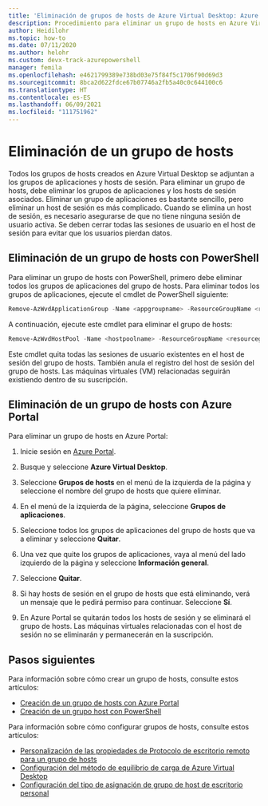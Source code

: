 ```yaml
---
title: 'Eliminación de grupos de hosts de Azure Virtual Desktop: Azure'
description: Procedimiento para eliminar un grupo de hosts en Azure Virtual Desktop.
author: Heidilohr
ms.topic: how-to
ms.date: 07/11/2020
ms.author: helohr
ms.custom: devx-track-azurepowershell
manager: femila
ms.openlocfilehash: e4621799389e738bd03e75f84f5c1706f90d69d3
ms.sourcegitcommit: 8bca2d622fdce67b07746a2fb5a40c0c644100c6
ms.translationtype: HT
ms.contentlocale: es-ES
ms.lasthandoff: 06/09/2021
ms.locfileid: "111751962"
---
```

# <a name="delete-a-host-pool"></a>Eliminación de un grupo de hosts

Todos los grupos de hosts creados en Azure Virtual Desktop se adjuntan a los grupos de aplicaciones y hosts de sesión. Para eliminar un grupo de hosts, debe eliminar los grupos de aplicaciones y los hosts de sesión asociados. Eliminar un grupo de aplicaciones es bastante sencillo, pero eliminar un host de sesión es más complicado. Cuando se elimina un host de sesión, es necesario asegurarse de que no tiene ninguna sesión de usuario activa. Se deben cerrar todas las sesiones de usuario en el host de sesión para evitar que los usuarios pierdan datos.

## <a name="delete-a-host-pool-with-powershell"></a>Eliminación de un grupo de hosts con PowerShell

Para eliminar un grupo de hosts con PowerShell, primero debe eliminar todos los grupos de aplicaciones del grupo de hosts. Para eliminar todos los grupos de aplicaciones, ejecute el cmdlet de PowerShell siguiente:

```powershell
Remove-AzWvdApplicationGroup -Name <appgroupname> -ResourceGroupName <resourcegroupname>
```

A continuación, ejecute este cmdlet para eliminar el grupo de hosts:

```powershell
Remove-AzWvdHostPool -Name <hostpoolname> -ResourceGroupName <resourcegroupname> -Force:$true
```

Este cmdlet quita todas las sesiones de usuario existentes en el host de sesión del grupo de hosts. También anula el registro del host de sesión del grupo de hosts. Las máquinas virtuales (VM) relacionadas seguirán existiendo dentro de su suscripción.

## <a name="delete-a-host-pool-with-the-azure-portal"></a>Eliminación de un grupo de hosts con Azure Portal

Para eliminar un grupo de hosts en Azure Portal:

1. Inicie sesión en [Azure Portal](https://portal.azure.com/).

2. Busque y seleccione **Azure Virtual Desktop**.

3. Seleccione **Grupos de hosts** en el menú de la izquierda de la página y seleccione el nombre del grupo de hosts que quiere eliminar.

4. En el menú de la izquierda de la página, seleccione **Grupos de aplicaciones**.

5. Seleccione todos los grupos de aplicaciones del grupo de hosts que va a eliminar y seleccione **Quitar**.

6. Una vez que quite los grupos de aplicaciones, vaya al menú del lado izquierdo de la página y seleccione **Información general**.

7. Seleccione **Quitar**.

8. Si hay hosts de sesión en el grupo de hosts que está eliminando, verá un mensaje que le pedirá permiso para continuar. Seleccione **Sí**.

9. En Azure Portal se quitarán todos los hosts de sesión y se eliminará el grupo de hosts. Las máquinas virtuales relacionadas con el host de sesión no se eliminarán y permanecerán en la suscripción.

## <a name="next-steps"></a>Pasos siguientes

Para información sobre cómo crear un grupo de hosts, consulte estos artículos:

- [Creación de un grupo de hosts con Azure Portal](create-host-pools-azure-marketplace.md)
- [Creación de un grupo host con PowerShell](create-host-pools-powershell.md)

Para información sobre cómo configurar grupos de hosts, consulte estos artículos:

- [Personalización de las propiedades de Protocolo de escritorio remoto para un grupo de hosts](customize-rdp-properties.md)
- [Configuración del método de equilibrio de carga de Azure Virtual Desktop](configure-host-pool-load-balancing.md)
- [Configuración del tipo de asignación de grupo de host de escritorio personal](configure-host-pool-personal-desktop-assignment-type.md)
